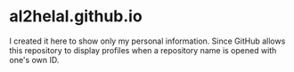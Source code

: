 # al2helal.github.io

I created it here to show only my personal information.
Since GitHub allows this repository to display profiles when a repository name is opened with one's own ID.
